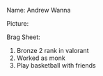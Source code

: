 Name: Andrew Wanna

Picture:


Brag Sheet: 
1. Bronze 2 rank in valorant
2. Worked as monk
3. Play basketball with friends
